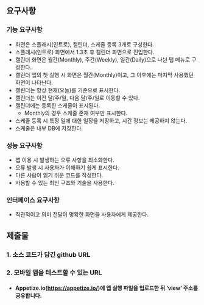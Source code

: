 ## 요구사항

### 기능 요구사항

- 화면은 스플래시(인트로), 캘린더, 스케줄 등록 3개로 구성한다.
- 스플래시(인트로) 화면에서 1.3초 후 캘린더 화면으로 진입한다.
- 캘린더 화면은 월간(Monthly), 주간(Weekly), 일간(Daily)으로 나뉜 탭 메뉴로
  구성한다.
- 캘린더 앱의 첫 실행 시 화면은 월간(Monthly)이고, 그 이후에는 마지막 사용했던
  화면이 나타난다.
- 캘린더는 항상 현재(오늘)를 기준으로 표시한다.
- 캘린더는 이전 달/주/일, 다음 달/주/일로 이동할 수 있다.
- 캘린더에는 등록한 스케줄이 표시된다.
  - Monthly의 경우 스케줄 존재 여부만 표시한다.
- 스케줄 등록 시 특정 일에 대한 일정을 저장하고, 시간 정보는 제공하지 않는다.
- 스케줄은 내부 DB에 저장한다.

### 성능 요구사항

- 앱 이용 시 발생하는 오류 사항을 최소화한다.
- 오류 발생 시 사용자가 이해하기 쉽게 표시한다.
- 다른 사람이 읽기 쉬운 코드를 작성한다.
- 사용할 수 있는 최신 구조와 기술을 사용한다.

### 인터페이스 요구사항

- 직관적이고 의미 전달이 명확한 화면을 사용자에게 제공한다.

## 제출물

### 1. 소스 코드가 담긴 github URL

### 2. 모바일 앱을 테스트할 수 있는 URL

- #### Appetize.io(https://appetize.io/)에 앱 실행 파일을 업로드한 뒤 ‘view’ 주소를 공유합니다.
